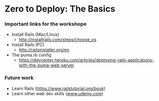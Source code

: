 # Zero to Deploy: The Basics

### Important links for the workshope

- Install Rails (Mac/Linux)
    - http://installrails.com/steps/choose_os
- Install Rails (PC)
    - http://railsinstaller.org/en
- The puma.rb config
    - https://devcenter.heroku.com/articles/deploying-rails-applications-with-the-puma-web-server
    
    
### Future work

- Learn Rails (https://www.railstutorial.org/book)
- Learn other web dev skills (www.udemy.com)